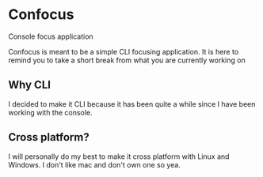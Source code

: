 # Confocus
Console focus application

Confocus is meant to be a simple CLI focusing application. It is here to remind you to take a short break from what you are currently working on

## Why CLI

I decided to make it CLI because it has been quite a while since I have been working with the console.

## Cross platform?

I will personally do my best to make it cross platform with Linux and Windows. I don't like mac and don't own one so yea.
